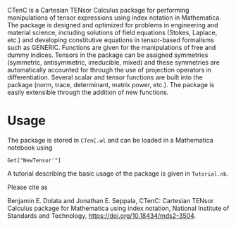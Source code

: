CTenC is a Cartesian TENsor Calculus package for performing manipulations of tensor expressions using index notation in Mathematica. The package is designed and optimized for problems in engineering and material science, including solutions of field equations (Stokes, Laplace, etc.) and developing constitutive equations in tensor-based formalisms such as GENERIC. Functions are given for the manipulations of free and dummy indices. Tensors in the package can be assigned symmetries (symmetric, antisymmetric, irreducible, mixed) and these symmetries are automatically accounted for through the use of projection operators in differentiation. Several scalar and tensor functions are built into the package (norm, trace, determinant, matrix power, etc.). The package is easily extensible through the addition of new functions.

# Usage
The package is stored in `CTenC.wl` and can be loaded in a Mathematica notebook using
```
Get["NewTensor'"]
```
A tutorial describing the basic usage of the package is given in `Tutorial.nb`.

Please cite as 

Benjamin E. Dolata and Jonathan E. Seppala, CTenC: Cartesian TENsor Calculus package for Mathematica using index notation, National Institute of Standards and Technology, https://doi.org/10.18434/mds2-3504.